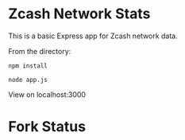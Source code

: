 # Zcash Network Stats

This is a basic Express app for Zcash network data.

From the directory:

`npm install`

`node app.js`

View on localhost:3000
# Fork Status
